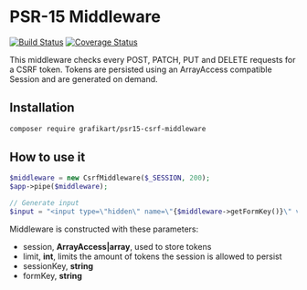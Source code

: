# PSR-15 Middleware

[![Build Status](https://travis-ci.org/Grafikart/PSR15-CsrfMiddleware.svg?branch=master)](https://travis-ci.org/Grafikart/PSR15-CsrfMiddleware) [![Coverage Status](https://coveralls.io/repos/github/Grafikart/PSR15-CsrfMiddleware/badge.svg?branch=master)](https://coveralls.io/github/Grafikart/PSR15-CsrfMiddleware?branch=master)

This middleware checks every POST, PATCH, PUT and DELETE requests for a CSRF token.
Tokens are persisted using an ArrayAccess compatible Session and are generated on demand.

## Installation

```bash
composer require grafikart/psr15-csrf-middleware
```

## How to use it

```php
$middleware = new CsrfMiddleware($_SESSION, 200);
$app->pipe($middleware);

// Generate input
$input = "<input type=\"hidden\" name=\"{$middleware->getFormKey()}\" value=\"{$middleware->generateToken()}\"/>"
```

Middleware is constructed with these parameters:

- session, **ArrayAccess|array**, used to store tokens
- limit, **int**, limits the amount of tokens the session is allowed to persist
- sessionKey, **string**
- formKey, **string**

